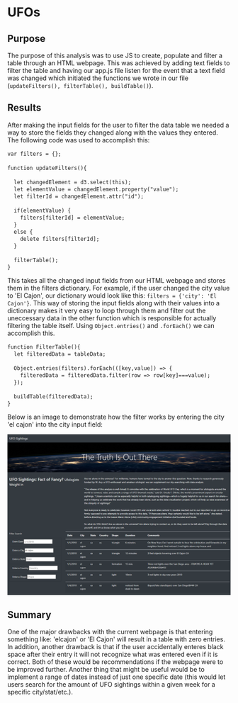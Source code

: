 # UFOs
## Purpose
The purpose of this analysis was to use JS to create, populate and filter a table through an HTML webpage. This was achieved by adding text fields to filter the table and having our app.js file listen for the event that a text field was changed which initiated the functions we wrote in our file (```updateFilters(), filterTable(), buildTable()```).

## Results

After making the input fields for the user to filter the data table we needed a way to store the fields they changed along with the values they entered. The following code was used to accomplish this:

```
var filters = {};

function updateFilters(){

  let changedElement = d3.select(this);
  let elementValue = changedElement.property("value");
  let filterId = changedElement.attr("id");

  if(elementValue) {
    filters[filterId] = elementValue;
  }
  else {
    delete filters[filterId];
  }
  
  filterTable();
}
```
This takes all the changed input fields from our HTML webpage and stores them in the filters dictionary. For example, if the user changed the city value to 'El Cajon', our dictionary would look like this: ```filters = {'city': 'El Cajon'}```. This way of storing the input fields along with their values into a dictionary makes it very easy to loop through them and filter out the uneccessary data in the other function which is responsible for actually filtering the table itself. Using ```Object.entries()``` and ```.forEach()``` we can accomplish this. 

```
function FilterTable(){
  let filteredData = tableData;
  
  Object.entries(filters).forEach(([key,value]) => {
    filteredData = filteredData.filter(row => row[key]===value);
  });
  
  buildTable(filteredData);
}
```
Below is an image to demonstrate how the filter works by entering the city 'el cajon' into the city input field:

![TheTruthIsOutThere](https://github.com/brand0j/UFOs/blob/main/Resources/TheTruthIsOutThere.PNG)

## Summary

One of the major drawbacks with the current webpage is that entering something like: 'elcajon' or 'El Cajon' will result in a table with zero entries. In addition, another drawback is that if the user accidentally enteres black space after their entry it will not recognize what was entered even if it is correct. Both of these would be recommendations if the webpage were to be improved further. Another thing that might be useful would be to implement a range of dates instead of just one specific date (this would let users search for the amount of UFO sightings within a given week for a specific city/stat/etc.).
